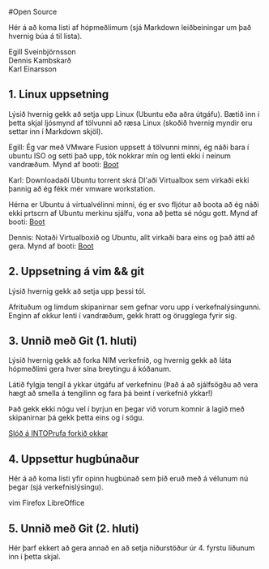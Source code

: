 #Open Source

Hér á að koma listi af hópmeðlimum (sjá Markdown leiðbeiningar um það hvernig búa á til lista).

Egill Sveinbjörnsson  
Dennis Kambskarð  
Karl Einarsson  

## 1. Linux uppsetning

Lýsið hvernig gekk að setja upp Linux (Ubuntu eða aðra útgáfu). Bætið inn í þetta skjal ljósmynd af tölvunni að ræsa Linux (skoðið hvernig myndir eru settar inn í Markdown skjöl).

Egill: Ég var með VMware Fusion uppsett á tölvunni minni, ég náði bara í ubuntu ISO og setti það upp, tók nokkrar mín og lenti ekki í neinum vandræðum.
Mynd af booti: [Boot](http://i.imgur.com/iBDd58Q.png)

Karl: Downloadaði Ubuntu torrent skrá
Dl'aði Virtualbox sem virkaði ekki þannig að ég fékk mér vmware workstation.

Hérna er Ubuntu á virtualvélinni minni, 
ég er svo fljótur að boota að ég náði ekki prtscrn af Ubuntu merkinu sjálfu,
vona að þetta sé nógu gott.
Mynd af booti: [Boot](http://i.imgur.com/zl24LE9.png)

Dennis: Notaði Virtualboxið og Ubuntu, allt virkaði bara eins og það átti að gera.
Mynd af booti: [Boot](http://imgur.com/0GzqIML)

## 2. Uppsetning á vim && git

Lýsið hvernig gekk að setja upp þessi tól.

Afrituðum og límdum skipanirnar sem gefnar voru upp í verkefnalýsingunni. Enginn af okkur lenti í vandræðum, gekk hratt og örugglega fyrir sig.

## 3. Unnið með Git (1. hluti)

Lýsið hvernig gekk að forka NIM verkefnið, og hvernig gekk að láta hópmeðlimi gera hver sína breytingu á kóðanum.

Látið fylgja tengil á ykkar útgáfu af verkefninu (Það á að sjálfsögðu að vera hægt að smella á tengilinn og fara þá beint í verkefnið ykkar!)


Það gekk ekki nógu vel í byrjun en þegar við vorum komnir á lagið með skipanirnar þá gekk þetta eins og í sögu.

[Slóð á INTOPrufa forkið okkar](https://github.com/egilsster/INTOPrufa)

## 4. Uppsettur hugbúnaður

Hér á að koma listi yfir opinn hugbúnað sem þið eruð með á vélunum nú þegar (sjá verkefnislýsingu).

vim
Firefox
LibreOffice

## 5. Unnið með Git (2. hluti)

Hér þarf ekkert að gera annað en að setja niðurstöður úr 4. fyrstu liðunum inn í þetta skjal.
